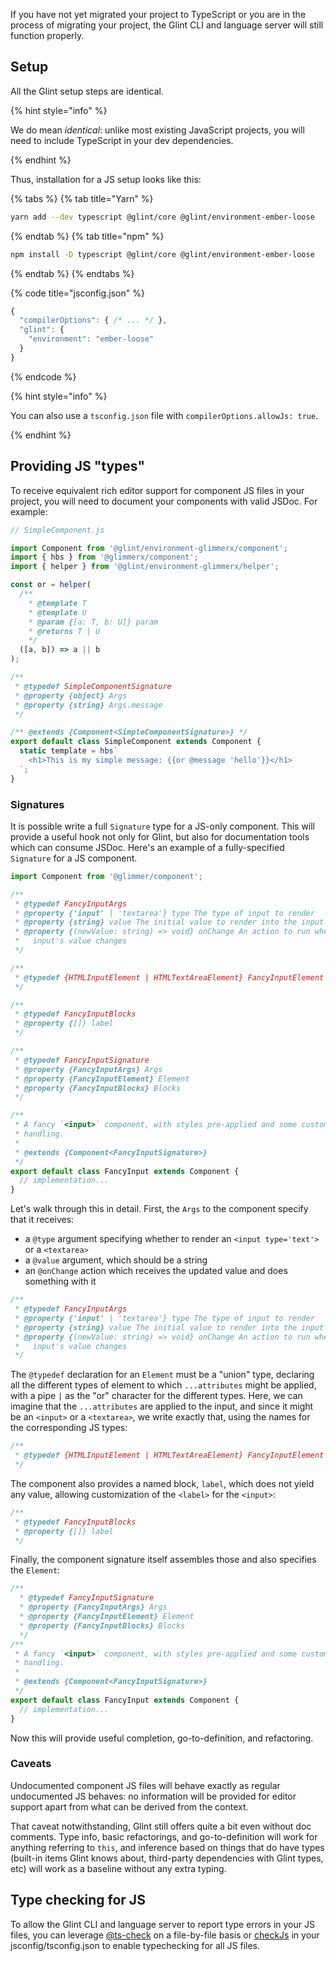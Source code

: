 If you have not yet migrated your project to TypeScript or you are in the process of migrating your project, the Glint CLI and language server will still function properly.

## Setup

All the Glint setup steps are identical.

{% hint style="info" %}

We do mean *identical*: unlike most existing JavaScript projects, you will need to include TypeScript in your dev dependencies.

{% endhint %}

Thus, installation for a JS setup looks like this:

{% tabs %}
{% tab title="Yarn" %}

```sh
yarn add --dev typescript @glint/core @glint/environment-ember-loose
```

{% endtab %}
{% tab title="npm" %}

```sh
npm install -D typescript @glint/core @glint/environment-ember-loose
```

{% endtab %}
{% endtabs %}

{% code title="jsconfig.json" %}

```javascript
{
  "compilerOptions": { /* ... */ },
  "glint": {
    "environment": "ember-loose"
  }
}
```

{% endcode %}

{% hint style="info" %}

You can also use a `tsconfig.json` file with `compilerOptions.allowJs: true`.

{% endhint %}

## Providing JS "types"

To receive equivalent rich editor support for component JS files in your project, you will need to document your components with valid JSDoc. For example:

```js
// SimpleComponent.js

import Component from '@glint/environment-glimmerx/component';
import { hbs } from '@glimmerx/component';
import { helper } from '@glint/environment-glimmerx/helper';

const or = helper(
  /**
    * @template T
    * @template U
    * @param {[a: T, b: U]} param
    * @returns T | U
    */
  ([a, b]) => a || b
);

/**
 * @typedef SimpleComponentSignature
 * @property {object} Args
 * @property {string} Args.message
 */

/** @extends {Component<SimpleComponentSignature>} */
export default class SimpleComponent extends Component {
  static template = hbs`
    <h1>This is my simple message: {{or @message 'hello'}}</h1>
  `;
}
```

### Signatures

It is possible write a full `Signature` type for a JS-only component. This will provide a useful hook not only for Glint, but also for documentation tools which can consume JSDoc. Here's an example of a fully-specified `Signature` for a JS component.

```js
import Component from '@glimmer/component';

/**
 * @typedef FancyInputArgs
 * @property {'input' | 'textarea'} type The type of input to render
 * @property {string} value The initial value to render into the input
 * @property {(newValue: string) => void} onChange An action to run when the
 *   input's value changes
 */

/**
 * @typedef {HTMLInputElement | HTMLTextAreaElement} FancyInputElement
 */

/**
 * @typedef FancyInputBlocks
 * @property {[]} label
 */

/**
 * @typedef FancyInputSignature
 * @property {FancyInputArgs} Args
 * @property {FancyInputElement} Element
 * @property {FancyInputBlocks} Blocks
 */

/**
 * A fancy `<input>` component, with styles pre-applied and some custom
 * handling.
 *
 * @extends {Component<FancyInputSignature>}
 */
export default class FancyInput extends Component {
  // implementation...
}
```

Let's walk through this in detail. First, the `Args` to the component specify that it receives:

- a `@type` argument specifying whether to render an `<input type='text'>` or a `<textarea>`
- a `@value` argument, which should be a string
- an `@onChange` action which receives the updated value and does something with it

```js
/**
 * @typedef FancyInputArgs
 * @property {'input' | 'textarea'} type The type of input to render
 * @property {string} value The initial value to render into the input
 * @property {(newValue: string) => void} onChange An action to run when the
 *   input's value changes
 */
```

The `@typedef` declaration for an `Element` must be a "union" type, declaring all the different types of element to which `...attributes` might be applied, with a pipe `|` as the "or" character for the different types. Here, we can imagine that the `...attributes` are applied to the input, and since it might be an `<input>` or a `<textarea>`, we write exactly that, using the names for the corresponding JS types:

```js
/**
 * @typedef {HTMLInputElement | HTMLTextAreaElement} FancyInputElement
 */
```

The component also provides a named block, `label`, which does not yield any value, allowing customization of the `<label>` for the `<input>`:

```js
/**
 * @typedef FancyInputBlocks
 * @property {[]} label
 */
```

Finally, the component signature itself assembles those and also specifies the `Element`:

```js
/**
  * @typedef FancyInputSignature
  * @property {FancyInputArgs} Args
  * @property {FancyInputElement} Element
  * @property {FancyInputBlocks} Blocks
  */
/**
 * A fancy `<input>` component, with styles pre-applied and some custom
 * handling.
 *
 * @extends {Component<FancyInputSignature>}
 */
export default class FancyInput extends Component {
  // implementation...
}
```

Now this will provide useful completion, go-to-definition, and refactoring.

### Caveats

Undocumented component JS files will behave exactly as regular undocumented JS behaves: no information will be provided for editor support apart from what can be derived from the context.

That caveat notwithstanding, Glint still offers quite a bit even without doc comments. Type info, basic refactorings, and go-to-definition will work for anything referring to `this`, and inference based on things that do have types (built-in items Glint knows about, third-party dependencies with Glint types, etc) will work as a baseline without any extra typing.

## Type checking for JS

To allow the Glint CLI and language server to report type errors in your JS files, you can leverage [@ts-check](https://www.typescriptlang.org/docs/handbook/intro-to-js-ts.html#ts-check) on a file-by-file basis or [checkJs](https://www.typescriptlang.org/tsconfig#checkJs) in your jsconfig/tsconfig.json to enable typechecking for all JS files.

